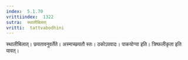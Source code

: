 ```yaml
---
index:  5.1.70
vrittiindex:  1322
sutra:  स्थालीबिलात्
vritti:  tattvabodhini 
---
```


स्थालीबिलात्। छयतावनुवर्तेते। अस्माच्छयतौ स्तः। ठकोऽपवादः। पाकयोग्या इति। त्रिष्फलीकृता इति यावत्।

